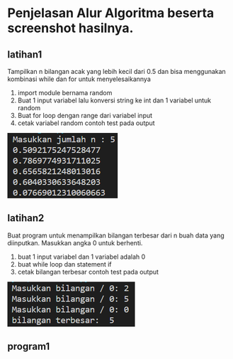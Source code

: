 # Penjelasan Alur Algoritma beserta screenshot hasilnya.

## latihan1
Tampilkan n bilangan acak yang lebih kecil dari 0.5 dan bisa menggunakan kombinasi while dan for untuk 
menyelesaikannya
1. import module bernama random
2. Buat 1 input variabel lalu konversi string ke int dan 1 variabel untuk random
3. Buat for loop dengan range dari variabel input
4. cetak variabel random
contoh test pada output

![p2](foto_praktikum4/p2.png)

## latihan2
Buat program untuk menampilkan bilangan terbesar dari n buah data yang diinputkan.
Masukkan angka 0 untuk berhenti.
1. buat 1 input variabel dan 1 variabel adalah 0
2. buat while loop dan statement if
3. cetak bilangan terbesar
contoh test pada output

![mp3](foto_praktikum4/mp3.png)

## program1
